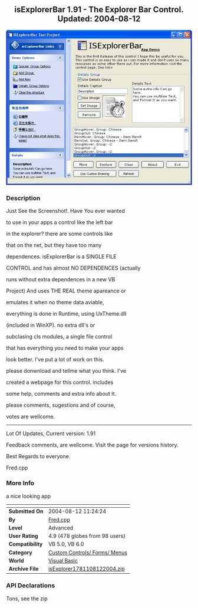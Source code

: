 ﻿<div align="center">

## isExplorerBar 1\.91  \- The Explorer Bar Control\. Updated: 2004\-08\-12

<img src="PIC2004621221246286.jpg">
</div>

### Description

Just See the Screenshot!. Have You ever wanted

to use in your apps a control like the left bar

in the explorer? there are some controls like

that on the net, but they have too many

dependences. isExplorerBar is a SINGLE FILE

CONTROL and has almost NO DEPENDENCES (actually

runs without extra dependences in a new VB

Project) And uses THE REAL theme apareance or

emulates it when no theme data aviable,

everything is done in Runtime, using UxTheme.dll

(included in WinXP). no extra dll's or

subclasing cls modules, a single file control

that has everything you need to make your apps

look better. I've put a lot of work on this.

please donwnload and tellme what you think. I've

created a webpage for this control. includes

some help, comments and extra info about It.

please comments, sugestions and of course,

votes are wellcome.

----

Lot Of Updates, Current version: 1.91

Feedback comments, are wellcome. Visit the page for versions history.

Best Regards to everyone.

Fred.cpp
 
### More Info
 
a nice looking app


<span>             |<span>
---                |---
**Submitted On**   |2004-08-12 11:24:24
**By**             |[Fred\.cpp](https://github.com/Planet-Source-Code/PSCIndex/blob/master/ByAuthor/fred-cpp.md)
**Level**          |Advanced
**User Rating**    |4.9 (478 globes from 98 users)
**Compatibility**  |VB 5\.0, VB 6\.0
**Category**       |[Custom Controls/ Forms/  Menus](https://github.com/Planet-Source-Code/PSCIndex/blob/master/ByCategory/custom-controls-forms-menus__1-4.md)
**World**          |[Visual Basic](https://github.com/Planet-Source-Code/PSCIndex/blob/master/ByWorld/visual-basic.md)
**Archive File**   |[isExplorer1781108122004\.zip](https://github.com/Planet-Source-Code/fred-cpp-isexplorerbar-1-91-the-explorer-bar-control-updated-2004-08-12__1-53572/archive/master.zip)

### API Declarations

Tons, see the zip





